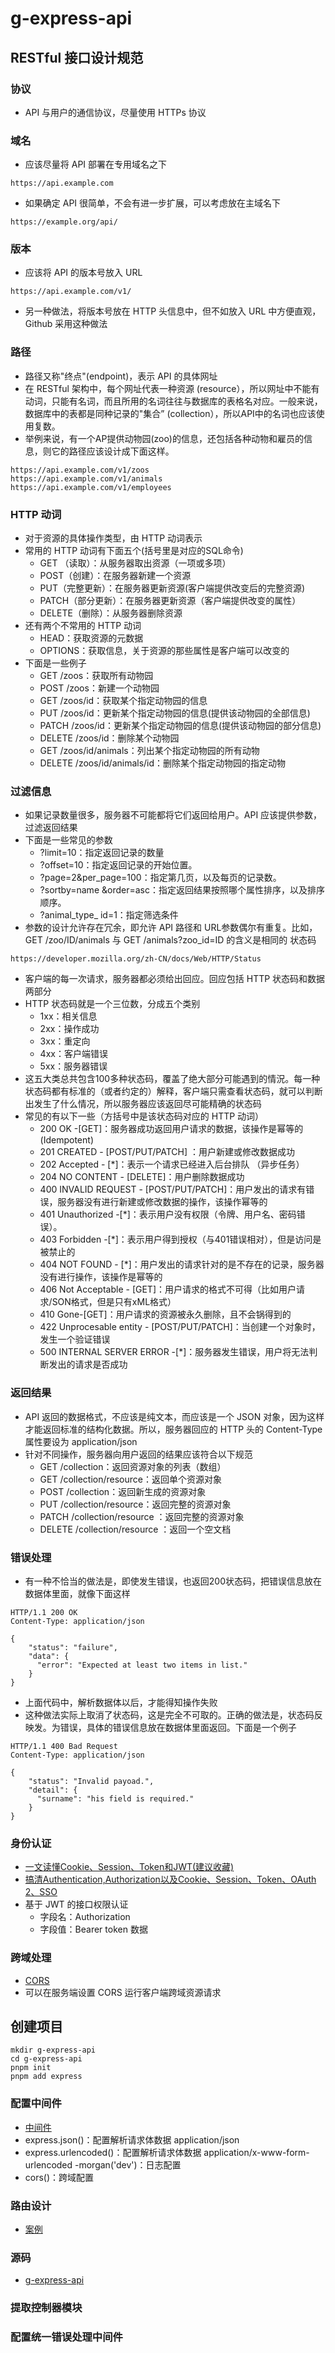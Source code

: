 # g-express-api

## RESTful 接口设计规范

### 协议

- API 与用户的通信协议，尽量使用 HTTPs 协议

### 域名

- 应该尽量将 API 部署在专用域名之下

```shell
https://api.example.com
```

- 如果确定 API 很简单，不会有进一步扩展，可以考虑放在主域名下

```shell
https://example.org/api/
```

### 版本

- 应该将 API 的版本号放入 URL

```shell
https://api.example.com/v1/
```

- 另一种做法，将版本号放在 HTTP 头信息中，但不如放入 URL 中方便直观，Github 采用这种做法

### 路径

- 路径又称"终点"(endpoint)，表示 API 的具体网址
- 在 RESTful 架构中，每个网址代表一种资源 (resource），所以网址中不能有动词，只能有名词，而且所用的名词往往与数据库的表格名对应。一般来说，数据库中的表都是同种记录的"集合” (collection），所以API中的名词也应该使用复数。
- 举例来说，有一个AP提供动物园(zoo)的信息，还包括各种动物和雇员的信息，则它的路径应该设计成下面这样。

```shell
https://api.example.com/v1/zoos
https://api.example.com/v1/animals
https://api.example.com/v1/employees
```

### HTTP 动词

- 对于资源的具体操作类型，由 HTTP 动词表示
- 常用的 HTTP 动词有下面五个(括号里是对应的SQL命令)
  - GET （读取）：从服务器取出资源（一项或多项）
  - POST（创建）：在服务器新建一个资源
  - PUT（完整更新）：在服务器更新资源(客户端提供改变后的完整资源)
  - PATCH（部分更新）：在服务器更新资源（客户端提供改变的属性）
  - DELETE（删除）：从服务器删除资源
- 还有两个不常用的 HTTP 动词
  - HEAD：获取资源的元数据
  - OPTIONS：获取信息，关于资源的那些属性是客户端可以改变的
- 下面是一些例子
  - GET /zoos：获取所有动物园
  - POST /zoos：新建一个动物园
  - GET /zoos/id：获取某个指定动物园的信息
  - PUT /zoos/id：更新某个指定动物园的信息(提供该动物园的全部信息)
  - PATCH /zoos/id：更新某个指定动物园的信息(提供该动物园的部分信息)
  - DELETE /zoos/id：删除某个动物园
  - GET /zoos/id/animals：列出某个指定动物园的所有动物
  - DELETE /zoos/id/animals/id：删除某个指定动物园的指定动物

### 过滤信息

- 如果记录数量很多，服务器不可能都将它们返回给用户。API 应该提供参数，过滤返回结果
- 下面是一些常见的参数
  - ?limit=10：指定返回记录的数量
  - ?offset=10：指定返回记录的开始位置。
  - ?page=2&per_page=100：指定第几页，以及每页的记录数。
  - ?sortby=name &order=asc：指定返回结果按照哪个属性排序，以及排序顺序。
  - ?animal_type_ id=1：指定筛选条件
- 参数的设计允许存在冗余，即允许 API 路径和 URL参数偶尔有重复。比如，GET /zoo/ID/animals 与 GET /animals?zoo_id=ID 的含义是相同的
状态码

```shell
https://developer.mozilla.org/zh-CN/docs/Web/HTTP/Status
```

- 客户端的每一次请求，服务器都必须给出回应。回应包括 HTTP 状态码和数据两部分
- HTTP 状态码就是一个三位数，分成五个类别
  - 1xx：相关信息
  - 2xx：操作成功
  - 3xx：重定向
  - 4xx：客户端错误
  - 5xx：服务器错误
- 这五大类总共包含100多种状态码，覆盖了绝大部分可能遇到的情況。每一种状态码都有标准的（或者约定的）解释，客户端只需查看状态码，就可以判断出发生了什么情况，所以服务器应该返回尽可能精确的状态码
- 常见的有以下一些（方括号中是该状态码对应的 HTTP 动词）
  - 200 OK -[GET]：服务器成功返回用户请求的数据，该操作是幂等的(Idempotent)
  - 201 CREATED - [POST/PUT/PATCH] ：用户新建或修改数据成功
  - 202 Accepted - [*]：表示一个请求已经进入后台排队 （异步任务）
  - 204 NO CONTENT - [DELETE]：用户删除数据成功
  - 400 INVALID REQUEST - [POST/PUT/PATCH]：用户发出的请求有错误，服务器没有进行新建或修改数据的操作，该操作幂等的
  - 401 Unauthorized -[*]：表示用户没有权限（令牌、用户名、密码错误）。
  - 403 Forbidden -[*]：表示用户得到授权（与401错误相对），但是访问是被禁止的
  - 404 NOT FOUND - [*]：用户发出的请求针对的是不存在的记录，服务器没有进行操作，该操作是幂等的
  - 406 Not Acceptable - [GET]：用户请求的格式不可得（比如用户请求/SON格式，但是只有xML格式）
  - 410 Gone-[GET]：用户请求的资源被永久删除，且不会锅得到的
  - 422 Unprocesable entity - [POST/PUT/PATCH]：当创建一个对象时，发生一个验证错误
  - 500 INTERNAL SERVER ERROR -[*]：服务器发生错误，用户将无法判断发出的请求是否成功

### 返回结果

- API 返回的数据格式，不应该是纯文本，而应该是一个 JSON 对象，因为这样才能返回标准的结构化数据。所以，服务器回应的 HTTP 头的 Content-Type 属性要设为 application/json
- 针对不同操作，服务器向用户返回的结果应该符合以下规范
  - GET /collection：返回资源对象的列表（数组）
  - GET /collection/resource：返回单个资源对象
  - POST /collection：返回新生成的资源对象
  - PUT /collection/resource：返回完整的资源对象
  - PATCH /collection/resource ：返回完整的资源对象
  - DELETE /collection/resource ：返回一个空文档

### 错误处理

- 有一种不恰当的做法是，即使发生错误，也返回200状态码，把错误信息放在数据体里面，就像下面这样

```shell
HTTP/1.1 200 OK
Content-Type: application/json

{
    "status": "failure",
    "data": {
      "error": "Expected at least two items in list."
    }
}
```

- 上面代码中，解析数据体以后，才能得知操作失败
- 这种做法实际上取消了状态码，这是完全不可取的。正确的做法是，状态码反映发。为错误，具体的错误信息放在数据体里面返回。下面是一个例子

```shell
HTTP/1.1 400 Bad Request
Content-Type: application/json

{
    "status": "Invalid payoad.",
    "detail": {
      "surname": "his field is required."
    }
}
```

### 身份认证

- [一文读懂Cookie、Session、Token和JWT(建议收藏)](https://mp.weixin.qq.com/s/iSoGtv8AUaUBUn4pPnNMXg)
- [搞清Authentication,Authorization以及Cookie、Session、Token、OAuth 2、SSO](https://blog.csdn.net/i_silence/article/details/107217894)
- 基于 JWT 的接口权限认证
  - 字段名：Authorization
  - 字段值：Bearer token 数据

### 跨域处理

- [CORS](https://developer.mozilla.org/zh-CN/docs/Glossary/CORS)
- 可以在服务端设置 CORS 运行客户端跨域资源请求

## 创建项目

```shell
mkdir g-express-api
cd g-express-api
pnpm init
pnpm add express
```

### 配置中间件

- [中间件](https://expressjs.com/en/resources/middleware.html)
- express.json()：配置解析请求体数据 application/json
- express.urlencoded()：配置解析请求体数据 application/x-www-form-urlencoded
-morgan('dev')：日志配置
- cors()：跨域配置

### 路由设计

- [案例](https://realworld-docs.netlify.app/docs/specs/backend-specs/endpoints)

### 源码

- [g-express-api](https://github.com/lotosv2010/g-express-api)

### 提取控制器模块

### 配置统一错误处理中间件
